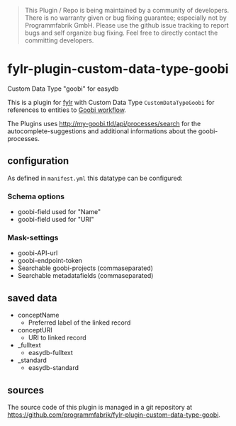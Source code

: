 > This Plugin / Repo is being maintained by a community of developers.
There is no warranty given or bug fixing guarantee; especially not by
Programmfabrik GmbH. Please use the github issue tracking to report bugs
and self organize bug fixing. Feel free to directly contact the committing
developers.

# fylr-plugin-custom-data-type-goobi
Custom Data Type "goobi" for easydb

This is a plugin for [fylr](https://docs.fylr.io/) with Custom Data Type `CustomDataTypeGoobi` for references to entities to [Goobi workflow](<https://www.intranda.com/digiverso/goobi/>).

The Plugins uses <http://my-goobi.tld/api/processes/search> for the autocomplete-suggestions and additional informations about the goobi-processes.

## configuration

As defined in `manifest.yml` this datatype can be configured:

### Schema options

* goobi-field used for "Name"
* goobi-field used for "URI"

### Mask-settings
* goobi-API-url
* goobi-endpoint-token
* Searchable goobi-projects (commaseparated)
* Searchable metadatafields (commaseparated)

## saved data
* conceptName
    * Preferred label of the linked record
* conceptURI
    * URI to linked record
* _fulltext
    * easydb-fulltext
* _standard
    * easydb-standard

## sources

The source code of this plugin is managed in a git repository at <https://github.com/programmfabrik/fylr-plugin-custom-data-type-goobi>.